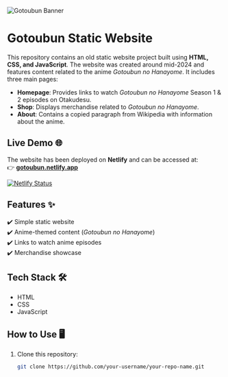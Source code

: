 ![Gotoubun Banner](https://c4.wallpaperflare.com/wallpaper/603/824/873/go-toubun-no-hanayome-5-toubun-no-hanayome-hd-wallpaper-preview.jpg)

# Gotoubun Static Website

This repository contains an old static website project built using **HTML, CSS, and JavaScript**. The website was created around mid-2024 and features content related to the anime *Gotoubun no Hanayome*. It includes three main pages:

- **Homepage**: Provides links to watch *Gotoubun no Hanayome* Season 1 & 2 episodes on Otakudesu.
- **Shop**: Displays merchandise related to *Gotoubun no Hanayome*.
- **About**: Contains a copied paragraph from Wikipedia with information about the anime.

## Live Demo 🌐

The website has been deployed on **Netlify** and can be accessed at:  
👉 **[gotoubun.netlify.app](https://gotoubun.netlify.app/)**  

[![Netlify Status](https://api.netlify.com/api/v1/badges/695c7c06-e119-4035-8380-0798a32ef8d6/deploy-status)](https://app.netlify.com/sites/gotoubun/deploys)

## Features ✨

✔️ Simple static website  
✔️ Anime-themed content (*Gotoubun no Hanayome*)  
✔️ Links to watch anime episodes  
✔️ Merchandise showcase  

## Tech Stack 🛠️

- HTML  
- CSS  
- JavaScript  

## How to Use 🖥️

1. Clone this repository:
   ```sh
   git clone https://github.com/your-username/your-repo-name.git

